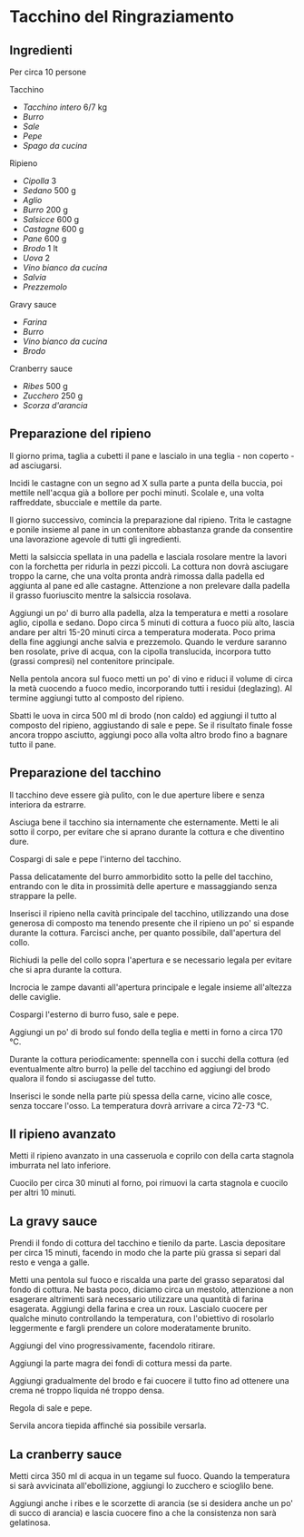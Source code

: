 # Tacchino del Ringraziamento

## Ingredienti

Per circa 10 persone

Tacchino
- *Tacchino intero* 6/7 kg
- *Burro*
- *Sale*
- *Pepe*
- *Spago da cucina*

Ripieno
- *Cipolla* 3
- *Sedano* 500 g
- *Aglio*
- *Burro* 200 g
- *Salsicce* 600 g
- *Castagne* 600 g
- *Pane* 600 g
- *Brodo* 1 lt
- *Uova* 2
- *Vino bianco da cucina*
- *Salvia*
- *Prezzemolo*

Gravy sauce
- *Farina*
- *Burro*
- *Vino bianco da cucina*
- *Brodo*

Cranberry sauce
- *Ribes* 500 g
- *Zucchero* 250 g
- *Scorza d'arancia*


## Preparazione del ripieno

Il giorno prima, taglia a cubetti il pane e lascialo in una teglia - non coperto - ad asciugarsi.

Incidi le castagne con un segno ad X sulla parte a punta della buccia, poi mettile nell'acqua già a bollore per pochi minuti. Scolale e, una volta raffreddate, sbucciale e mettile da parte.

Il giorno successivo, comincia la preparazione dal ripieno. Trita le castagne e ponile insieme al pane in un contenitore abbastanza grande da consentire una lavorazione agevole di tutti gli ingredienti.

Metti la salsiccia spellata in una padella e lasciala rosolare mentre la lavori con la forchetta per ridurla in pezzi piccoli. La cottura non dovrà asciugare troppo la carne, che una volta pronta andrà rimossa dalla padella ed aggiunta al pane ed alle castagne. Attenzione a non prelevare dalla padella il grasso fuoriuscito mentre la salsiccia rosolava.

Aggiungi un po' di burro alla padella, alza la temperatura e metti a rosolare aglio, cipolla e sedano. Dopo circa 5 minuti di cottura a fuoco più alto, lascia andare per altri 15-20 minuti circa a temperatura moderata. Poco prima della fine aggiungi anche salvia e prezzemolo. Quando le verdure saranno ben rosolate, prive di acqua, con la cipolla translucida, incorpora tutto (grassi compresi) nel contenitore principale.

Nella pentola ancora sul fuoco metti un po' di vino e riduci il volume di circa la metà cuocendo a fuoco medio, incorporando tutti i residui (deglazing). Al termine aggiungi tutto al composto del ripieno.

Sbatti le uova in circa 500 ml di brodo (non caldo) ed aggiungi il tutto al composto del ripieno, aggiustando di sale e pepe. Se il risultato finale fosse ancora troppo asciutto, aggiungi poco alla volta altro brodo fino a bagnare tutto il pane.


## Preparazione del tacchino

Il tacchino deve essere già pulito, con le due aperture libere e senza interiora da estrarre.

Asciuga bene il tacchino sia internamente che esternamente. Metti le ali sotto il corpo, per evitare che si aprano durante la cottura e che diventino dure.

Cospargi di sale e pepe l'interno del tacchino.

Passa delicatamente del burro ammorbidito sotto la pelle del tacchino, entrando con le dita in prossimità delle aperture e massaggiando senza strappare la pelle.

Inserisci il ripieno nella cavità principale del tacchino, utilizzando una dose generosa di composto ma tenendo presente che il ripieno un po' si espande durante la cottura. Farcisci anche, per quanto possibile, dall'apertura del collo.

Richiudi la pelle del collo sopra l'apertura e se necessario legala per evitare che si apra durante la cottura.

Incrocia le zampe davanti all'apertura principale e legale insieme all'altezza delle caviglie.

Cospargi l'esterno di burro fuso, sale e pepe.

Aggiungi un po' di brodo sul fondo della teglia e metti in forno a circa 170 °C.

Durante la cottura periodicamente: spennella con i succhi della cottura (ed eventualmente altro burro) la pelle del tacchino ed aggiungi del brodo qualora il fondo si asciugasse del tutto.

Inserisci le sonde nella parte più spessa della carne, vicino alle cosce, senza toccare l'osso. La temperatura dovrà arrivare a circa 72-73 °C.


## Il ripieno avanzato

Metti il ripieno avanzato in una casseruola e coprilo con della carta stagnola imburrata nel lato inferiore.

Cuocilo per circa 30 minuti al forno, poi rimuovi la carta stagnola e cuocilo per altri 10 minuti.

## La gravy sauce

Prendi il fondo di cottura del tacchino e tienilo da parte. Lascia depositare per circa 15 minuti, facendo in modo che la parte più grassa si separi dal resto e venga a galle.

Metti una pentola sul fuoco e riscalda una parte del grasso separatosi dal fondo di cottura. Ne basta poco, diciamo circa un mestolo, attenzione a non esagerare altrimenti sarà necessario utilizzare una quantità di farina esagerata. Aggiungi della farina e crea un roux. Lascialo cuocere per qualche minuto controllando la temperatura, con l'obiettivo di rosolarlo leggermente e fargli prendere un colore moderatamente brunito.

Aggiungi del vino progressivamente, facendolo ritirare.

Aggiungi la parte magra dei fondi di cottura messi da parte.

Aggiungi gradualmente del brodo e fai cuocere il tutto fino ad ottenere una crema né troppo liquida né troppo densa.

Regola di sale e pepe.

Servila ancora tiepida affinché sia possibile versarla.


## La cranberry sauce

Metti circa 350 ml di acqua in un tegame sul fuoco. Quando la temperatura si sarà avvicinata all'ebollizione, aggiungi lo zucchero e scioglilo bene.

Aggiungi anche i ribes e le scorzette di arancia (se si desidera anche un po' di succo di arancia) e lascia cuocere fino a che la consistenza non sarà gelatinosa.